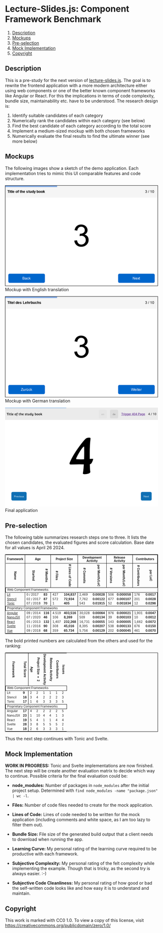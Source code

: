 Lecture-Slides.js: Component Framework Benchmark
================================================

1. [Description](#description)
1. [Mockups](#mockups)
1. [Pre-selection](#pre-selection)
1. [Mock Implementation](#mock-implementation)
1. [Copyright](#copyright)

Description
-----------

This is a pre-study for the next version of [lecture-slides.js](https://github.com/DennisSchulmeister/lecture-slides.js).
The goal is to rewrite the frontend application with a more modern architecture
either using web components or one of the better known component frameworks like
Angular or React. For this the implications in terms of code complexity, bundle
size, maintainability etc. have to be understood. The research design is:

1. Identify suitable candidates of each category
2. Numerically rank the candidates within each category (see below)
3. Find the best candidate of each category according to the total score
4. Implement a medium-sized mockup with both chosen frameworks
5. Numerically evaluate the final results to find the ultimate winner (see more below)

Mockups
-------

The following images show a sketch of the demo application. Each implementation tries
to mimic this UI comparable features and code structure.

![Englis Mockup](_mockup/ui-mockup-english.png)
Mockup with English translation

![German Mockup](_mockup/ui-mockup-german.png)
Mockup with German translation

![The finished implementation](_mockup/finished-implementation.png)
Final application

Pre-selection
-------------

The following table summarizes research steps one to three. It lists the chosen
candidates, the evaluated figures and score calculation. Base date for all values
is April 26 2024.

<small>
  <small>
    <table style="border: 1px solid black;">
      <thead>
        <tr>
          <th colspan="1" style="text-align: center; border-right: 1px solid black;">Framework</th>
          <th colspan="2" style="text-align: center; border-right: 1px solid black;">Age</th>
          <th colspan="2" style="text-align: center; border-right: 1px solid black;">Project Size</th>
          <th colspan="2" style="text-align: center; border-right: 1px solid black;">Development Activity</th>
          <th colspan="2" style="text-align: center; border-right: 1px solid black;">Release Activity</th>
          <th colspan="2" style="text-align: center; border-right: 1px solid black;">Contributors</th>
          <th colspan="3" style="text-align: center; border-right: 1px solid black;">Issues</td>
          <th colspan="3" style="text-align: center; border-right: 1px solid black;">Pull Requests</th>
        </tr>
        <tr>
          <th style="writing-mode: vertical-lr; border-right: 1px solid black;">Name</th>
          <th style="writing-mode: vertical-lr;">Started</th>
          <th style="writing-mode: vertical-lr; border-right: 1px solid black;"># Months</th>
          <th style="writing-mode: vertical-lr;"># Files</th>
          <th style="writing-mode: vertical-lr; border-right: 1px solid black;"># Lines of Code</th>
          <th style="writing-mode: vertical-lr;"># Commits</th>
          <th style="writing-mode: vertical-lr; border-right: 1px solid black;">per Month/LoC</th>
          <th style="writing-mode: vertical-lr;"># Versions</th>
          <th style="writing-mode: vertical-lr; border-right: 1px solid black;">per Month/LoC</th>
          <th style="writing-mode: vertical-lr;"># Contributors</th>
          <th style="writing-mode: vertical-lr; border-right: 1px solid black;">per LoC</th>
          <th style="writing-mode: vertical-lr;"># Open</th>
          <th style="writing-mode: vertical-lr;"># Closed</th>
          <th style="writing-mode: vertical-lr; border-right: 1px solid black;">% Closed</th>
          <th style="writing-mode: vertical-lr;"># Open</th>
          <th style="writing-mode: vertical-lr;"># Closed</th>
          <th style="writing-mode: vertical-lr; border-right: 1px solid black;">% Closed</th>
        </tr>
      </thead>
      <tbody>
        <tr>
          <td colspan="17" style="border: 1px solid black;">Web Component Frameworks</td>
        </tr>
        <tr>
          <td style="border-right: 1px solid black;"><a href="https://lit.dev/" target="_blank">Lit</a></td>
          <td>0&nbsp;/&nbsp;2017</td>
          <td style="border-right: 1px solid black;"><b>83</b></td>
          <td>427</td>
          <td style="border-right: 1px solid black;"><b>104,837</b></td>
          <td>2,469</td>
          <td style="border-right: 1px solid black;"><b>0.00028</b></td>
          <td>506</td>
          <td style="border-right: 1px solid black;"><b>0.000058</b></td>
          <td>176</td>
          <td style="border-right: 1px solid black;"><b>0.0017</b></td>
          <td>381</td>
          <td>1.443</td>
          <td style="border-right: 1px solid black;"><b>79.11&nbsp;%</b></td>
          <td>111</td>
          <td>2,231</td>
          <td style="border-right: 1px solid black;"><b>95.26&nbsp;%</b></td>
        </tr>
        <tr>
          <td style="border-right: 1px solid black;"><a href="https://stenciljs.com/" target="_blank">Stencil</a></td>
          <td>02&nbsp;/&nbsp;2017</td>
          <td style="border-right: 1px solid black;"><b>87</b></td>
          <td>572</td>
          <td style="border-right: 1px solid black;"><b>72,934</b></td>
          <td>7,762</td>
          <td style="border-right: 1px solid black;"><b>0.00122</b></td>
          <td>677</td>
          <td style="border-right: 1px solid black;"><b>0.000107</b></td>
          <td>201</td>
          <td style="border-right: 1px solid black;"><b>0.0028</b></td>
          <td>255</td>
          <td>2,477</td>
          <td style="border-right: 1px solid black;"><b>90.67&nbsp;%</b></td>
          <td>37</td>
          <td>2,782</td>
          <td style="border-right: 1px solid black;"><b>98.69&nbsp;%</b></td>
        </tr>
        <tr>
          <td style="border-right: 1px solid black;"><a href="https://tonicframework.dev/" target="_blank">Tonic</a></td>
          <td>07&nbsp;/&nbsp;2018</td>
          <td style="border-right: 1px solid black;"><b>70</b></td>
          <td>1</td>
          <td style="border-right: 1px solid black;"><b>405</b></td>
          <td>543</td>
          <td style="border-right: 1px solid black;"><b>0.01915</b></td>
          <td>52</td>
          <td style="border-right: 1px solid black;"><b>0.001834</b></td>
          <td>12</td>
          <td style="border-right: 1px solid black;"><b>0.0296</b></td>
          <td>12</td>
          <td>25</td>
          <td style="border-right: 1px solid black;"><b>67.57&nbsp;%</b></td>
          <td>1</td>
          <td>82</td>
          <td style="border-right: 1px solid black;"><b>98.80&nbsp;%</b></td>
        </tr>
        <tr>
          <td colspan="17" style="border: 1px solid black;">Proprietary Component Frameworks</td>
        </tr>
        <tr>
          <td style="border-right: 1px solid black;"><a href="https://angular.io/" target="_blank">Angular</a></td>
          <td>09&nbsp;/&nbsp;2014</td>
          <td style="border-right: 1px solid black;"><b>116</b></td>
          <td>4.519</td>
          <td style="border-right: 1px solid black;"><b>403,516</b></td>
          <td>30,028</td>
          <td style="border-right: 1px solid black;"><b>0.00064</b></td>
          <td>976</td>
          <td style="border-right: 1px solid black;"><b>0.000021</b></td>
          <td>1,901</td>
          <td style="border-right: 1px solid black;"><b>0.0047</b></td>
          <td>1,285</td>
          <td>25,923</td>
          <td style="border-right: 1px solid black;"><b>95.28&nbsp;%</b></td>
          <td>193</td>
          <td>26,823</td>
          <td style="border-right: 1px solid black;"><b>99.29&nbsp;%</b></td>
        </tr>
        <tr>
          <td style="border-right: 1px solid black;"><a href="https://nanojsx.io/" target="_blank">NanoJSX</a></td>
          <td>07&nbsp;/&nbsp;2020</td>
          <td style="border-right: 1px solid black;"><b>46</b></td>
          <td>106</td>
          <td style="border-right: 1px solid black;"><b>8,269</b></td>
          <td>509</td>
          <td style="border-right: 1px solid black;"><b>0.00134</b></td>
          <td>39</td>
          <td style="border-right: 1px solid black;"><b>0.000103</b></td>
          <td>10</td>
          <td style="border-right: 1px solid black;"><b>0.0012</b></td>
          <td>7</td>
          <td>52</td>
          <td style="border-right: 1px solid black;"><b>88.14&nbsp;%</b></td>
          <td>0</td>
          <td>34</td>
          <td style="border-right: 1px solid black;"><b>100.00&nbsp;%</b></td>
        </tr>
        <tr>
          <td style="border-right: 1px solid black;"><a href="https://react.dev/" target="_blank">React</a></td>
          <td>05&nbsp;/&nbsp;2013</td>
          <td style="border-right: 1px solid black;"><b>132</b></td>
          <td>1,407</td>
          <td style="border-right: 1px solid black;"><b>232,268</b></td>
          <td>16,731</td>
          <td style="border-right: 1px solid black;"><b>0.00055</b></td>
          <td>143</td>
          <td style="border-right: 1px solid black;"><b>0.000005</b></td>
          <td>1,662</td>
          <td style="border-right: 1px solid black;"><b>0.0072</b></td>
          <td>683</td>
          <td>12,132</td>
          <td style="border-right: 1px solid black;"><b>94.67&nbsp;%</b></td>
          <td>142</td>
          <td>14,803</td>
          <td style="border-right: 1px solid black;"><b>99.05&nbsp;%</b></td>
        </tr>
        <tr>
          <td style="border-right: 1px solid black;"><a href="https://svelte.dev/" target="_blank">Svelte</a></td>
          <td>11&nbsp;/&nbsp;2016</td>
          <td style="border-right: 1px solid black;"><b>90</b></td>
          <td>308</td>
          <td style="border-right: 1px solid black;"><b>45,016</b></td>
          <td>8,395</td>
          <td style="border-right: 1px solid black;"><b>0.00207</b></td>
          <td>538</td>
          <td style="border-right: 1px solid black;"><b>0.000133</b></td>
          <td>676</td>
          <td style="border-right: 1px solid black;"><b>0.0150</b></td>
          <td>764</td>
          <td>5,473</td>
          <td style="border-right: 1px solid black;"><b>87.75&nbsp;%</b></td>
          <td>76</td>
          <td>4,720</td>
          <td style="border-right: 1px solid black;"><b>98.42&nbsp;%</b></td>
        </tr>
        <tr>
          <td style="border-right: 1px solid black;"><a href="https://vuejs.org/" target="_blank">Vue</a></td>
          <td>09&nbsp;/&nbsp;2018</td>
          <td style="border-right: 1px solid black;"><b>68</b></td>
          <td>359</td>
          <td style="border-right: 1px solid black;"><b>65.734</b></td>
          <td>5.756</td>
          <td style="border-right: 1px solid black;"><b>0.00129</b></td>
          <td>202</td>
          <td style="border-right: 1px solid black;"><b>0.000045</b></td>
          <td>461</td>
          <td style="border-right: 1px solid black;"><b>0.0070</b></td>
          <td>699</td>
          <td>4,149</td>
          <td style="border-right: 1px solid black;"85.58&nbsp;%</b></td>
          <td>348</td>
          <td>3,943</td>
          <td style="border-right: 1px solid black;"><b>91.89&nbsp;%</b></td>
        </tr>
      </tbody>
    </table>
  </small>
</small>

The bold printed numbers are calculated from the others and used for the ranking:

<small>
  <small>
    <table style="border: 1px solid black;">
      <thead>
        <th style="writing-mode: vertical-lr;">Framework</th>
        <th style="writing-mode: vertical-lr; border-right: 1px solid black;">Total Score</th>
        <th style="writing-mode: vertical-lr;">Age</th>
        <th style="writing-mode: vertical-lr;">Project Size × 2</th>
        <th style="writing-mode: vertical-lr;">Development Activity</th>
        <th style="writing-mode: vertical-lr;">Release Activity</th>
        <th style="writing-mode: vertical-lr;">Contributors</th>
        <th style="writing-mode: vertical-lr;">Issues</td>
      </thead>
      <tbody>
        <tr>
          <td colspan="8" style="border: 1px solid black;">Web Component Frameworks</td>
        </tr>
        <tr>
          <td>Lit</td>
          <td style="border-right: 1px solid black;"><b>9</b></td>
          <td>2</td>
          <td>2</td>
          <td>1</td>
          <td>1</td>
          <td>1</td>
          <td>2</td>
        </tr>
        <tr>
          <td>Stencil</td>
          <td style="border-right: 1px solid black;"><b>16</b></td>
          <td>3</td>
          <td>4</td>
          <td>2</td>
          <td>2</td>
          <td>2</td>
          <td>3</td>
        </tr>
        <tr>
          <td>Tonic</td>
          <td style="border-right: 1px solid black;"><b>17</b></td>
          <td>1</td>
          <td>6</td>
          <td>3</td>
          <td>3</td>
          <td>3</td>
          <td>5</td>
        </tr>
        <tr>
          <td colspan="8" style="border: 1px solid black;">Proprietary Component Frameworks</td>
        </tr>
        <tr>
          <td>Angular</td>
          <td style="border-right: 1px solid black;"><b>17</b></td>
          <td>4</td>
          <td>2</td>
          <td>2</td>
          <td>2</td>
          <td>2</td>
          <td>5</td>
        </tr>
        <tr>
          <td>NanoJSX</td>
          <td style="border-right: 1px solid black;"><b>23</b></td>
          <td>1</td>
          <td>10</td>
          <td>4</td>
          <td>4</td>
          <td>1</td>
          <td>3</td>
        </tr>
        <tr>
          <td>React</td>
          <td style="border-right: 1px solid black;"><b>19</b></td>
          <td>5</td>
          <td>4</td>
          <td>1</td>
          <td>1</td>
          <td>4</td>
          <td>4</td>
        </tr>
        <tr>
          <td>Svelte</td>
          <td style="border-right: 1px solid black;"><b>28</b></td>
          <td>3</td>
          <td>8</td>
          <td>5</td>
          <td>5</td>
          <td>5</td>
          <td>2</td>
        </tr>
        <tr>
          <td>Vue</td>
          <td style="border-right: 1px solid black;"><b>18</b></td>
          <td>2</td>
          <td>6</td>
          <td>3</td>
          <td>3</td>
          <td>3</td>
          <td>1</td>
        </tr>
      </tbody>
    </table>
  </small>
</small>

Thus the next step continues with Tonic and Svelte.

Mock Implementation
-------------------

**WORK IN PROGRESS:** Tonic and Svelte implementations are now finished. The next
step will be create another evaluation matrix to decide which way to continue.
Possible criteria for the final evaluation could be:

* **node_modules:** Number of packages in `node_modules` after the initial
  project setup. Determined with `find node_modules -name "package.json" | wc -l`.

* **Files:** Number of code files needed to create for the mock application.

* **Lines of Code:** Lines of code needed to be written for the mock application
  (including comments and white space, as I am too lazy to filter them out).

* **Bundle Size:** File size of the generated build output that a client needs
  to download when running the app.

* **Learning Curve:** My personal rating of the learning curve required to be
  productive with each framework.

* **Subjective Complexity:** My personal rating of the felt complexity while
  implementing the example. Though that is tricky, as the second try is always
  easier. :-)

* **Subjective Code Cleanliness:** My personal rating of how good or bad the
  self-written code looks like and how easy it is to understand and maintain.

Copyright
---------

This work is marked with CC0 1.0.
To view a copy of this license, visit https://creativecommons.org/publicdomain/zero/1.0/
